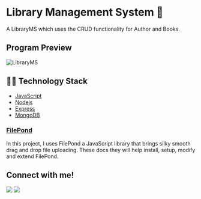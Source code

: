 # Library Management System  :star2:
A LibraryMS which uses the CRUD functionality for Author and Books.  

## Program Preview

![LibraryMS](https://user-images.githubusercontent.com/20521156/102220045-921e7c80-3ee0-11eb-9826-866170faef87.gif)



## :woman_technologist: Technology Stack
  * [JavaScript](https://developer.mozilla.org/en-US/docs/Web/JavaScript)
  * [Nodejs](https://nodejs.org/en/)
  * [Express](http://expressjs.com/)
  * [MongoDB](https://www.mongodb.com/)

### [FilePond](https://github.com/pqina/filepond)
In this project, I uses FilePond a JavaScript library that brings silky smooth drag and drop file uploading. These docs they will help install, setup, modify and extend FilePond.

<h2>Connect with me!</h2>
 
[<img src="https://img.shields.io/badge/linkedin-%230077B5.svg?&style=for-the-badge&logo=linkedin&logoColor=white" />](https://www.linkedin.com/in/augustine-matturi-293801b0/) [<img src = "https://img.shields.io/badge/twitter-%2320A1F1.svg?&style=for-the-badge&logo=twitter&logoColor=white">](https://twitter.com/asymatturi/)


